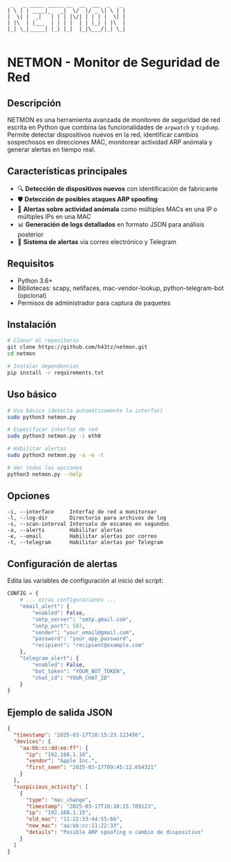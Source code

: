 ```
 _   _ _____ _____ __  __  ___  _   _ 
| \ | | ____|_   _|  \/  |/ _ \| \ | |
|  \| |  _|   | | | |\/| | | | |  \| |
| |\  | |___  | | | |  | | |_| | |\  |
|_| \_|_____| |_| |_|  |_|\___/|_| \_|
                                      
```

# NETMON - Monitor de Seguridad de Red

## Descripción

NETMON es una herramienta avanzada de monitoreo de seguridad de red escrita en Python que combina las funcionalidades de `arpwatch` y `tcpdump`. Permite detectar dispositivos nuevos en la red, identificar cambios sospechosos en direcciones MAC, monitorear actividad ARP anómala y generar alertas en tiempo real.

## Características principales

- 🔍 **Detección de dispositivos nuevos** con identificación de fabricante
- 🛡️ **Detección de posibles ataques ARP spoofing** 
- 🚨 **Alertas sobre actividad anómala** como múltiples MACs en una IP o múltiples IPs en una MAC
- 📊 **Generación de logs detallados** en formato JSON para análisis posterior
- 📱 **Sistema de alertas** vía correo electrónico y Telegram

## Requisitos

- Python 3.6+
- Bibliotecas: scapy, netifaces, mac-vendor-lookup, python-telegram-bot (opcional)
- Permisos de administrador para captura de paquetes

## Instalación

```bash
# Clonar el repositorio
git clone https://github.com/h43tz/netmon.git
cd netmon

# Instalar dependencias
pip install -r requirements.txt
```

## Uso básico

```bash
# Uso básico (detecta automáticamente la interfaz)
sudo python3 netmon.py

# Especificar interfaz de red
sudo python3 netmon.py -i eth0

# Habilitar alertas
sudo python3 netmon.py -a -e -t

# Ver todas las opciones
python3 netmon.py --help
```

## Opciones

```
-i, --interface     Interfaz de red a monitorear
-l, --log-dir       Directorio para archivos de log
-s, --scan-interval Intervalo de escaneo en segundos
-a, --alerts        Habilitar alertas
-e, --email         Habilitar alertas por correo
-t, --telegram      Habilitar alertas por Telegram
```

## Configuración de alertas

Edita las variables de configuración al inicio del script:

```python
CONFIG = {
    # ... otras configuraciones ...
    "email_alert": {
        "enabled": False,
        "smtp_server": "smtp.gmail.com",
        "smtp_port": 587,
        "sender": "your_email@gmail.com",
        "password": "your_app_password",
        "recipient": "recipient@example.com"
    },
    "telegram_alert": {
        "enabled": False,
        "bot_token": "YOUR_BOT_TOKEN",
        "chat_id": "YOUR_CHAT_ID"
    }
}
```

## Ejemplo de salida JSON

```json
{
  "timestamp": "2025-03-17T10:15:23.123456",
  "devices": {
    "aa:bb:cc:dd:ee:ff": {
      "ip": "192.168.1.10",
      "vendor": "Apple Inc.",
      "first_seen": "2025-03-17T09:45:12.654321"
    }
  },
  "suspicious_activity": [
    {
      "type": "mac_change",
      "timestamp": "2025-03-17T10:10:15.789123",
      "ip": "192.168.1.15",
      "old_mac": "11:22:33:44:55:66",
      "new_mac": "aa:bb:cc:11:22:33",
      "details": "Posible ARP spoofing o cambio de dispositivo"
    }
  ]
}
```


